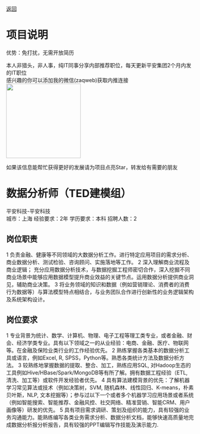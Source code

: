 [返回](../)

# 项目说明

优势：免打扰，无需开放简历

本人非猎头，非人事，纯IT同事分享内部推荐职位，每天更新平安集团2个月内发的IT职位  
感兴趣的你可以添加我的微信(zaqweb)获取内推连接  
<img src="https://github.com/zaqweb/PA-IT-JOBS/blob/master/WechatICode.jpeg"  height="200" width="200">

如果该信息能帮忙获得更好的发展请为项目点亮Star，转发给有需要的朋友

# 数据分析师（TED建模组）
平安科技-平安科技  
城市：上海 经验要求：2年 学历要求：本科  招聘人数：2

## 岗位职责
1 负责金融、健康等不同领域的大数据分析工作。进行特定应用项目的需求分析、商业数据分析、测试检验、咨询顾问、实施落地等工作。
2 深入理解商业流程及商业逻辑； 充分应用数据分析技术，与数据挖掘工程师密切合作，深入挖掘不同商业场景中能够应用数据模型提升商业效益的关键节点。运用数据分析提供商业洞见，辅助商业决策。
3 将业务领域的知识和数据（例如营销理论、消费者的消费行为数据等）与算法模型特点相结合，与业务团队合作进行创新性的业务逻辑架构及系统架构设计。

## 岗位要求
1 专业背景为统计、数学、计算机、物理、电子工程等理工类专业，或者金融、财会、经济学类专业。具有以下领域之一的从业经验：电商、金融、医疗、物联网等。在金融及保险业类行业的工作经验优先。
2 熟练掌握各类基本的数据分析工具或语言，例如Excel, R, SPSS，Python等。熟悉各类统计方法及数据分析方法。
3 较熟练地掌握数据的提取、整合、加工，熟练应用SQL, 对Hadoop生态的工具例如Hive/HBase/Spark/MongoDB等有所了解。拥有数据工程经验（ETL, 清洗、加工等）或软件开发经验者优先。
4 具有算法建模背景的优先：了解机器学习常见算法或技术（例如决策树，SVM, 随机森林、线性回归、K-means，朴素贝叶斯，NLP, 文本挖掘等）；参与过以下一个或者多个机器学习应用场景或者系统（例如智能搜索、智能推荐、金融风控、社交网络、精准营销、智能CRM、用户画像等）研发的优先。
5 具有项目需求调研、策划及组织的能力，具有较强的业务沟通能力。能熟练编写各类业务需求分析、数据分析文档，能够快速高质量地完成数据分析报分析报告，具有较强的PPT编辑写作技能及演示能力.




